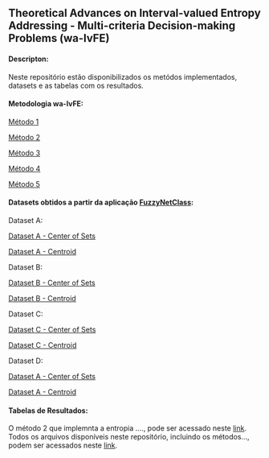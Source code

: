 ## Theoretical Advances on Interval-valued Entropy Addressing - Multi-criteria Decision-making Problems (wa-IvFE)

#### Descripton: 
Neste repositório estão disponibilizados os metódos implementados, datasets e as tabelas com os resultados.

#### Metodologia wa-IvFE:

[Método 1](https://github.com/Lidicostas/wa-IvFE/blob/main/Metodo1.m)

[Método 2](https://github.com/Lidicostas/wa-IvFE/blob/main/Metodo2.m)

[Método 3](https://github.com/Lidicostas/wa-IvFE/blob/main/Metodo3.m)

[Método 4](https://github.com/Lidicostas/wa-IvFE/blob/main/Metodo4.m)

[Método 5](https://github.com/Lidicostas/wa-IvFE/blob/main/Metodo5.m)


#### Datasets obtidos a partir da aplicação [FuzzyNetClass](http://guaiaca.ufpel.edu.br:8080/handle/prefix/9238):

Dataset A:

[Dataset A - Center of Sets](https://github.com/Lidicostas/wa-IvFE/blob/main/Metodo5.m)

[Dataset A - Centroid](https://github.com/Lidicostas/wa-IvFE/blob/main/Metodo5.m)

Dataset B:

[Dataset B - Center of Sets](https://github.com/Lidicostas/wa-IvFE/blob/main/Metodo5.m)

[Dataset B - Centroid](https://github.com/Lidicostas/wa-IvFE/blob/main/Metodo5.m)

Dataset C:

[Dataset C - Center of Sets](https://github.com/Lidicostas/wa-IvFE/blob/main/Metodo5.m)

[Dataset C - Centroid](https://github.com/Lidicostas/wa-IvFE/blob/main/Metodo5.m)

Dataset D:

[Dataset A - Center of Sets](https://github.com/Lidicostas/wa-IvFE/blob/main/Metodo5.m)

[Dataset A - Centroid](https://github.com/Lidicostas/wa-IvFE/blob/main/Metodo5.m)


#### Tabelas de Resultados:










O método 2 que implemnta a entropia ...., pode ser acessado neste [link](https://github.com/Lidicostas/wa-IvFE/blob/main/Metodo2.m).
Todos os arquivos disponíveis neste repositório, incluindo os métodos..., podem ser acessados neste [link](https://github.com/Lidicostas/wa-IvFE/tree/main).

